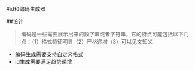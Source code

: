 #id和编码生成器

##设计
> 编码是一些需要展示出来的数字串或者字符串，它的特点可能包括以下几点：（1）格式特征明显（2）严格递增（3）可以见文知义  
> 

+ 编码生成需要支持自定义格式
+ id生成需要满足趋势递增
